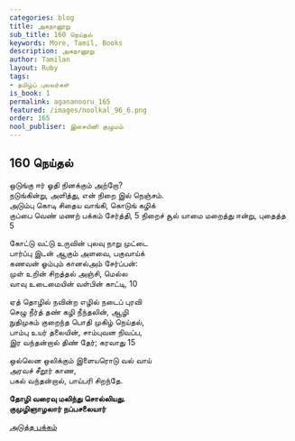 ```yaml
---
categories: blog
title: அகநானூறு
sub_title: 160 நெய்தல்
keywords: More, Tamil, Books
description: அகநானூறு
author: Tamilan
layout: Ruby
tags:
- தமிழ்ப் புலவர்கள்
is_book: 1
permalink: agananooru_165
featured: /images/noolkal_96_6.png
order: 165
nool_publiser: இசையினி குழுமம்
---
```



## 160 நெய்தல்

ஒடுங்கு ஈர் ஓதி நினக்கும் அற்றோ?  
நடுங்கின்று, அளித்து, என் நிறை இல் நெஞ்சம்.  
அடும்பு கொடி சிதைய வாங்கி, கொடுங் கழிக்  
குப்பை வெண் மணற் பக்கம் சேர்த்தி, 5 நிறைச் சூல் யாமை மறைத்து ஈன்று, புதைத்த  
5

கோட்டு வட்டு உருவின் புலவு நாறு முட்டை  
பார்ப்பு இடன் ஆகும் அளவை, பகுவாய்க்  
கணவன் ஓம்பும் கானல்அம் சேர்ப்பன்:  
முள் உறின் சிறத்தல் அஞ்சி, மெல்ல  
வாவு உடைமையின் வள்பின் காட்டி, 10

ஏத் தொழில் நவின்ற எழில் நடைப் புரவி  
செழு நீர்த் தண் கழி நீந்தலின், ஆழி  
நுதிமுகம் குறைந்த பொதி முகிழ் நெய்தல்,  
பாம்பு உயர் தலையின், சாம்புவன நிவப்ப,  
இர வந்தன்றால் திண் தேர்; கரவாது 15

ஒல்லென ஒலிக்கும் இளையரொடு வல் வாய்  
அரவச் சீறூர் காண,  
பகல் வந்தன்றால், பாய்பரி சிறந்தே.

**தோழி வரைவு மலிந்து சொல்லியது.  
குமுழிஞாழலார் நப்பசலையார்**

[அடுத்த பக்கம்](agananooru_166)